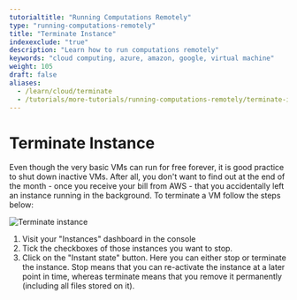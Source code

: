 ```yaml
---
tutorialtitle: "Running Computations Remotely"
type: "running-computations-remotely"
title: "Terminate Instance"
indexexclude: "true"
description: "Learn how to run computations remotely"
keywords: "cloud computing, azure, amazon, google, virtual machine"
weight: 105
draft: false
aliases:
  - /learn/cloud/terminate
  - /tutorials/more-tutorials/running-computations-remotely/terminate-instances
---
```

# Terminate Instance

Even though the very basic VMs can run for free forever, it is good practice to shut down inactive VMs. After all, you don't want to find out at the end of the month - once you receive your bill from AWS - that you accidentally left an instance running in the background. To terminate a VM follow the steps below:

![Terminate instance](../img/terminate-instance.gif)


1. Visit your "Instances" dashboard in the console
2. Tick the checkboxes of those instances you want to stop.
3. Click on the "Instant state" button. Here you can either stop or terminate the instance. Stop means that you can re-activate the instance at a later point in time, whereas terminate means that you remove it permanently (including all files stored on it).
